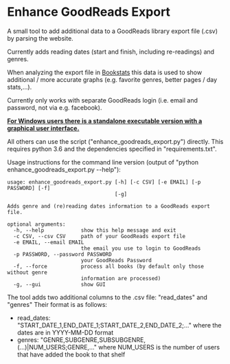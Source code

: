 # Enhance GoodReads Export

A small tool to add additional data to a GoodReads library export file (.csv) by parsing the website.

Currently adds reading dates (start and finish, including re-readings) and genres.

When analyzing the export file in [Bookstats](https://almoturg.com/bookstats/) this data is used to show
additional / more accurate graphs (e.g. favorite genres, better pages / day stats,...).

Currently only works with separate GoodReads login (i.e. email and password, not via e.g. facebook).

**[For Windows users there is a standalone executable version with a graphical user interface.](https://github.com/PaulKlinger/Enhance-GoodReads-Export/releases/download/v0.1/enhance_goodreads_export.exe)**

All others can use the script ("enhance_goodreads_export.py") directly. This requires python 3.6 and the
dependencies specified in "requirements.txt".

Usage instructions for the command line version (output of "python enhance_goodreads_export.py --help"):

```commandline
usage: enhance_goodreads_export.py [-h] [-c CSV] [-e EMAIL] [-p PASSWORD] [-f]
                                   [-g]

Adds genre and (re)reading dates information to a GoodReads export file.

optional arguments:
  -h, --help            show this help message and exit
  -c CSV, --csv CSV     path of your GoodReads export file
  -e EMAIL, --email EMAIL
                        the email you use to login to GoodReads
  -p PASSWORD, --password PASSWORD
                        your GoodReads Password
  -f, --force           process all books (by default only those without genre
                        information are processed)
  -g, --gui             show GUI
```

The tool adds two additional columns to the .csv file: "read_dates" and "genres"
Their format is as follows:

* read_dates: "START_DATE_1,END_DATE_1;START_DATE_2,END_DATE_2;..." where the dates are in YYYY-MM-DD format
* genres: "GENRE,SUBGENRE,SUBSUBGENRE,(...)|NUM_USERS;GENRE,..." where NUM_USERS is the number of users that have
added the book to that shelf